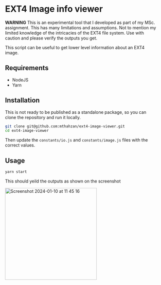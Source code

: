 # EXT4 Image info viewer

**WARNING** This is an experimental tool that I developed as part of my MSc. assignment. This has many limitations and assumptions. Not to mention my limited knowledge of the intricacies of the EXT4 file system. Use with caution and please verify the outputs you get.

This script can be useful to get lower level information about an EXT4 image.

## Requirements

- NodeJS
- Yarn

## Installation

This is not ready to be published as a standalone package, so you can clone the repository and run it locally.

```bash
git clone git@github.com:mthahzan/ext4-image-viewer.git
cd ext4-image-viewer
```

Then update the `constants/io.js` and `constants/image.js` files with the correct values.

## Usage

```bash
yarn start
```

This should yeild the outputs as shown on the screenshot

<img width="301" alt="Screenshot 2024-01-10 at 11 45 16" src="https://github.com/mthahzan/ext4-image-viewer/assets/5820988/d3332701-2239-4cfb-bdbe-52a98d5e79a2">
